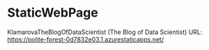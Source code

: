 # StaticWebPage
KlamarovaTheBlogOfDataScientist  (The Blog of Data Scientist)
URL: https://polite-forest-0d7832e03.1.azurestaticapps.net/
